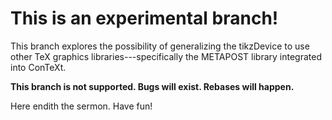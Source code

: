 # This is an experimental branch!

This branch explores the possibility of generalizing the tikzDevice to use
other TeX graphics libraries---specifically the METAPOST library integrated
into ConTeXt.

**This branch is not supported. Bugs will exist. Rebases will happen.**

Here endith the sermon. Have fun!
